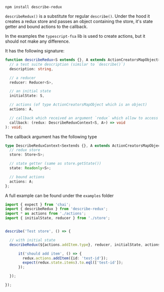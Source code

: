 `npm install describe-redux`

`describeRedux()` is a substitute for regular `describe()`.
Under the hood it creates a redux store and passes an object containing the store, it's state getter
and bound actions to the callback.

In the examples the `typescript-fsa` lib is used to create actions, but it should not make any difference.

It has the following signature:

```typescript
function describeRedux<S extends {}, A extends ActionCreatorsMapObject>(
  // a test suite description (similar to `describe()`)
  description: string,

  // a reducer
  reducer: Reducer<S>,

  // an initial state
  initialState: S,

  // actions (of type ActionCreatorsMapObject which is an object)
  actions: A,

  // callback which received an argument `redux` which allow to access the store
  callback: (redux: DescribeReduxContext<S, A>) => void
): void;

```

The callback argument  has the following type

```typescript
type DescribeReduxContext<Sextends {}, A extends ActionCreatorsMapObject> = {
  // redux store
  store: Store<S>;

  // state getter (same as store.getState())
  state: Readonly<S>;

  // bound actions
  actions: A;
};

```

A full example can be found under the `examples` folder


```typescript
import { expect } from 'chai';
import { describeRedux } from 'describe-redux';
import * as actions from './actions';
import { initialState, reducer } from './store';


describe('Test store', () => {

  // with initial state
  describeRedux(${actions.addItem.type}, reducer, initialState, actions, redux => {

      it('should add item', () => {
        redux.actions.addItem({id: 'test-id'});
        expect(redux.state.items).to.eql(['test-id']);
      });

  });

});
```
